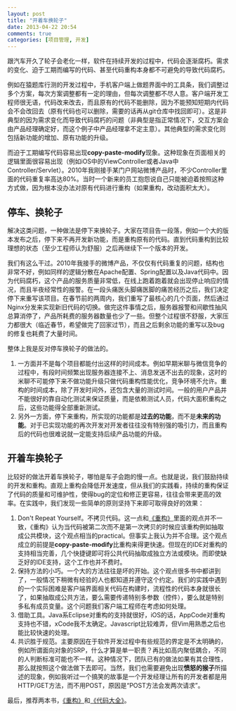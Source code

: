 ```yaml
---
layout: post
title: "开着车换轮子"
date: 2013-04-22 20:54
comments: true
categories: [项目管理, 开发]
---
```

跟汽车开久了轮子会老化一样，软件在持续开发的过程中，代码会逐渐腐朽。需求的变化、迫于工期而编写的代码、甚至代码重构本身都不可避免的导致代码腐朽。

例如在猿题库行测的开发过程中，手机客户端上做题界面中的工具条，我们调整过多个方案，每次方案调整都有一定的理由，但每次调整都不尽人意。客户端开发工程师很无语，代码改来改去，而且原有的代码不能删除，因为不能预知短期内代码会不会改回去（原有代码也可以删除，需要的话再从git仓库中找回即可）。这是非典型的因为需求变化而导致代码腐朽的问题（非典型是指正常情况下，交互方案会由产品经理确定好，而这个例子中产品经理拿不定主意）。其他典型的需求变化则包括新功能的增加、原有功能的升级。

而迫于工期编写代码容易出现**copy-paste-modify**现象。这种现象在页面相关的逻辑里面很容易出现（例如iOS中的ViewController或者Java中Controller/Servlet）。2010年我刚接手某门户网站微博产品时，不少Controller里面的代码重复率高达80%。当时一个新来的员工抱怨说自己只能被迫着按照这种方式做，因为根本没办法对原有代码进行重构（如果重构，改动面积太大）。

## 停车、换轮子

解决这类问题，一种做法是停下来换轮子。大家在项目告一段落，例如一个大的版本发布之后，停下来不再开发新功能，而是重构原有的代码。直到代码重构到比较理想的状态（至少工程师认为舒服）之后再继续下一个版本的开发。

我们有这么干过。2010年我接手的微博产品，不仅仅有代码重复的问题，结构也非常不好，例如同样的逻辑分散在Apache配置、Spring配置以及Java代码中。因为代码腐朽，这个产品的服务质量非常低，在线上跑着跑着就会出现停止响应的情况，而且半夜经常性的报警。在一段头痛医头脚痛医脚的痛苦经历之后，我们决定停下来重写该项目。在春节前的两周内，我们重写了最核心的几个页面，然后通过Nginx分发来实现新旧代码的切换。做完这件事情之后，服务器报警和间歇性抽风总算消停了，产品所耗费的服务器数量也少了一些。但整个过程很不舒服，大家压力都很大（临近春节，希望做完了回家过节），而且之后剩余功能的重写以及bug的修复也耗费了大量时间。

整体上我是反对停车换轮子的做法的。

1. 一方面并不是每个项目都能付出这样的时间成本。例如早期米聊与微信竞争的过程中，有段时间频繁出现服务器连接不上、消息发送不出去的现象，这时的米聊不可能停下来不做功能升级只做代码重构性能优化，竞争环境不允许。重构的时间成本，除了开发时间外，还包含大量的测试时间。一般的用户产品并不能很好的靠自动化测试来保证质量，而是依赖测试人员，代码大面积重构之后，这些功能得全部重新测试。
1. 另外一方面，停下来重构，所实现的功能都是**过去的功能**，而不是**未来的功能**。对于已实现功能的再次开发对开发者往往没有特别强的吸引力，而且重构后的代码也很难说就一定能支持后续产品功能的升级。

## 开着车换轮子

比较好的做法开着车换轮子，哪怕是车子会跑的慢一点。也就是说，我们鼓励持续的开发和重构。直观上重构会降低开发速度，但从我们的实践看，持续的重构保证了代码的质量和可维护性，使得bug的定位和修正更容易，往往会带来更高的效率。在实践中，我们发现一些简单的原则坚持下来即可取得良好的效果：

1. Don't Repeat Yourself。不拷贝代码。这一点和[《重构》](http://book.douban.com/subject/1229923/)里面的观点并不一致，《重构》认为当代码被第二次而不是第一次拷贝的时候应该重构例如抽取成公共模块，这个观点相当的practical。但事实上我认为并不合理。这个观点成立的前提是**copy-paste-modify**比重构来得更快速。但现在的IDE对重构的支持相当完善，几个快捷键即可将公共代码抽取成独立方法或模块。而即使缺乏好的IDE支持，这个工作也并不费时。
1. 保持方法的小巧。一个大的方法往往是坏的开始。这个观点很多书中都讲到了，一般情况下稍微有经验的人也都知道并遵守这个约定。我们的实践中遇到的一个实际困难是客户端界面相关代码在构建时，流程性的代码本身就很长了，如果抽取成公共方法，要么需要传递特别多参数（控件），要么就是特别多私有成员变量。这个问题我们客户端工程师在考虑如何处理。
1. 借助工具。Java系Eclipse对重构的支持就很好，iOS的话，AppCode对重构支持也不错，xCode我不太确定。Javascript比较难弄，但Vim用熟悉之后也能比较快速的处理。
1. 共识胜于规范。主要原因在于软件开发过程中有些规范的界定是不太明确的，例如所谓面向对象的SRP，什么才算是单一职责？再比如高内聚低耦合，不同的人判断标准可能也不一样。这种情况下，团队已有的做法如果有其合理性，那么就按照这个做法做下去即可。当然，我们也需要避免出现**愤怒的猴子**所描述的现象，例如我听过一个搞笑的故事是一个开发经理让所有的开发者都是用HTTP/GET方法，而不用POST，原因是“POST方法会发两次请求”。

最后，推荐两本书，[《重构》](http://book.douban.com/subject/1229923/)和[《代码大全》](http://book.douban.com/subject/1477390/)。
